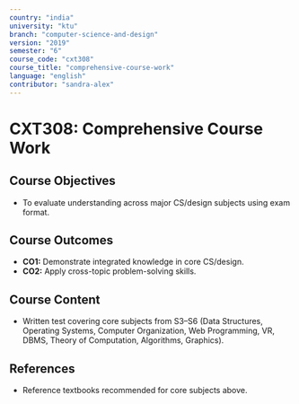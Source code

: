 ```yaml
---
country: "india"
university: "ktu"
branch: "computer-science-and-design"
version: "2019"
semester: "6"
course_code: "cxt308"
course_title: "comprehensive-course-work"
language: "english"
contributor: "sandra-alex"
---
```


# CXT308: Comprehensive Course Work

## Course Objectives
* To evaluate understanding across major CS/design subjects using exam format.

## Course Outcomes
* **CO1:** Demonstrate integrated knowledge in core CS/design.
* **CO2:** Apply cross-topic problem-solving skills.

## Course Content

* Written test covering core subjects from S3–S6 (Data Structures, Operating Systems, Computer Organization, Web Programming, VR, DBMS, Theory of Computation, Algorithms, Graphics).

## References
* Reference textbooks recommended for core subjects above.

